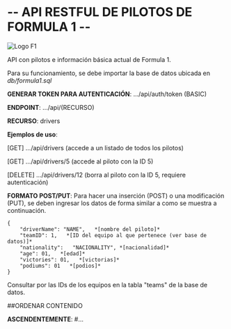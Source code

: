 # -- API RESTFUL DE PILOTOS DE FORMULA 1 --

![Logo F1](https://upload.wikimedia.org/wikipedia/commons/thumb/3/33/F1.svg/2560px-F1.svg.png)

API con pilotos e información básica actual de Formula 1.

Para su funcionamiento, se debe importar la base de datos ubicada en *db/formula1.sql*

**GENERAR TOKEN PARA AUTENTICACIÓN**: .../api/auth/token (BASIC)

**ENDPOINT**: .../api/(RECURSO)

**RECURSO**: drivers

**Ejemplos de uso**:

[GET] .../api/drivers (accede a un listado de todos los pilotos)

[GET] .../api/drivers/5 (accede al piloto con la ID 5)

[DELETE] .../api/drivers/12 (borra al piloto con la ID 5, requiere autenticación)

**FORMATO POST/PUT**: Para hacer una inserción (POST) o una modificación (PUT), se deben ingresar los datos de forma similar a como se muestra a continuación.
```
{
    "driverName": "NAME",   *[nombre del piloto]*
    "teamID": 1,   *[ID del equipo al que pertenece (ver base de datos)]*
    "nationality":   "NACIONALITY", *[nacionalidad]*
    "age": 01,   *[edad]*
    "victories": 01,   *[victorias]*
    "podiums": 01   *[podios]*
}
```
Consultar por las IDs de los equipos en la tabla "teams" de la base de datos.

##ORDENAR CONTENIDO

**ASCENDENTEMENTE**: #...